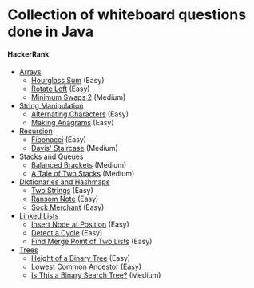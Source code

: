 # Collection of whiteboard questions done in Java

#### HackerRank
- [Arrays](src/main/java/hackerrank/arrays) 
  - [Hourglass Sum](/src/main/java/hackerrank/arrays/HourglassSum.java) (Easy)
  - [Rotate Left](/src/main/java/hackerrank/arrays/RotateLeft.java) (Easy)
  - [Minimum Swaps 2](/src/main/java/hackerrank/arrays/MinimumSwapsTwo.java) (Medium)
- [String Manipulation](src/main/java/hackerrank/stringmanipulation)
  - [Alternating Characters](src/main/java/hackerrank/stringmanipulation/AlternatingCharacters.java) (Easy)
  - [Making Anagrams](src/main/java/hackerrank/stringmanipulation/MakingAnagrams.java) (Easy)
- [Recursion](src/main/java/hackerrank/recursion)
  - [Fibonacci](src/main/java/hackerrank/recursion/Fibonacci.java) (Easy)
  - [Davis' Staircase](src/main/java/hackerrank/recursion/DavisStaircase.java) (Medium)
- [Stacks and Queues](src/main/java/hackerrank/stacksandqueues)
  - [Balanced Brackets](src/main/java/hackerrank/stacksandqueues/BalancedBrackets.java) (Medium)
  - [A Tale of Two Stacks](src/main/java/hackerrank/stacksandqueues/ATaleOfTwoStacks.java) (Medium)
- [Dictionaries and Hashmaps](src/main/java/hackerrank/dictionariesandhashmaps)
  - [Two Strings](src/main/java/hackerrank/dictionariesandhashmaps/TwoStrings.java) (Easy)
  - [Ransom Note](src/main/java/hackerrank/dictionariesandhashmaps/RansomNote.java) (Easy)
  - [Sock Merchant](src/main/java/hackerrank/dictionariesandhashmaps/SockMerchant.java) (Easy)
- [Linked Lists](src/main/java/hackerrank/linkedlists)
  - [Insert Node at Position](src/main/java/hackerrank/linkedlists/InsertNodeAtPosition.java) (Easy)
  - [Detect a Cycle](src/main/java/hackerrank/linkedlists/DetectACycle.java) (Easy)
  - [Find Merge Point of Two Lists](src/main/java/hackerrank/linkedlists/FindMergeNode.java) (Easy)
- [Trees](src/main/java/hackerrank/trees)
  - [Height of a Binary Tree](src/main/java/hackerrank/trees/HeightOfABinaryTree.java) (Easy)
  - [Lowest Common Ancestor](src/main/java/hackerrank/trees/LowestCommonAncestor.java) (Easy)
  - [Is This a Binary Search Tree?](src/main/java/hackerrank/trees/IsBinarySearchTree.java) (Medium)